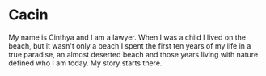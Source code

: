 # Cacin
My name is Cinthya and I am a lawyer. When I was a child I lived on the beach, but it wasn't only a beach I spent the first ten years of my life in a true paradise, an almost deserted beach and those years living with nature defined who I am today. My story starts there.
